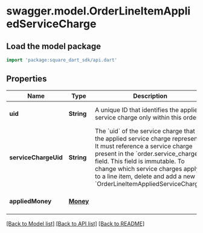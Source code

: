 # swagger.model.OrderLineItemAppliedServiceCharge

## Load the model package
```dart
import 'package:square_dart_sdk/api.dart'
```

## Properties
Name | Type | Description | Notes
------------ | ------------- | ------------- | -------------
**uid** | **String** | A unique ID that identifies the applied service charge only within this order. | [optional] [default to null]
**serviceChargeUid** | **String** | The &#x60;uid&#x60; of the service charge that the applied service charge represents. It must reference a service charge present in the &#x60;order.service_charges&#x60; field.  This field is immutable. To change which service charges apply to a line item, delete and add a new &#x60;OrderLineItemAppliedServiceCharge&#x60;. | [default to null]
**appliedMoney** | [**Money**](Money.md) |  | [optional] [default to null]

[[Back to Model list]](../README.md#documentation-for-models) [[Back to API list]](../README.md#documentation-for-api-endpoints) [[Back to README]](../README.md)

